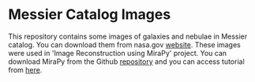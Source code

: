 # Messier Catalog Images
This repository contains some images of galaxies and nebulae in Messier catalog. You can download them from nasa.gov [website](https://www.nasa.gov/content/goddard/hubble-s-messier-catalog). These images were used in 'Image Reconstruction using MiraPy' project. You can download MiraPy from the Github [repository](https://github.com/mirapy-org/MiraPy) and you can access tutorial from [here](https://github.com/mirapy-org/tutorials).
